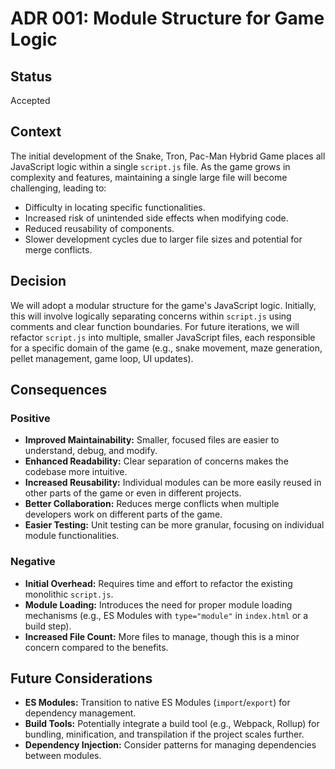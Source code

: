 
# ADR 001: Module Structure for Game Logic

## Status

Accepted

## Context

The initial development of the Snake, Tron, Pac-Man Hybrid Game places all JavaScript logic within a single `script.js` file. As the game grows in complexity and features, maintaining a single large file will become challenging, leading to:

*   Difficulty in locating specific functionalities.
*   Increased risk of unintended side effects when modifying code.
*   Reduced reusability of components.
*   Slower development cycles due to larger file sizes and potential for merge conflicts.

## Decision

We will adopt a modular structure for the game's JavaScript logic. Initially, this will involve logically separating concerns within `script.js` using comments and clear function boundaries. For future iterations, we will refactor `script.js` into multiple, smaller JavaScript files, each responsible for a specific domain of the game (e.g., snake movement, maze generation, pellet management, game loop, UI updates).

## Consequences

### Positive

*   **Improved Maintainability:** Smaller, focused files are easier to understand, debug, and modify.
*   **Enhanced Readability:** Clear separation of concerns makes the codebase more intuitive.
*   **Increased Reusability:** Individual modules can be more easily reused in other parts of the game or even in different projects.
*   **Better Collaboration:** Reduces merge conflicts when multiple developers work on different parts of the game.
*   **Easier Testing:** Unit testing can be more granular, focusing on individual module functionalities.

### Negative

*   **Initial Overhead:** Requires time and effort to refactor the existing monolithic `script.js`.
*   **Module Loading:** Introduces the need for proper module loading mechanisms (e.g., ES Modules with `type="module"` in `index.html` or a build step).
*   **Increased File Count:** More files to manage, though this is a minor concern compared to the benefits.

## Future Considerations

*   **ES Modules:** Transition to native ES Modules (`import`/`export`) for dependency management.
*   **Build Tools:** Potentially integrate a build tool (e.g., Webpack, Rollup) for bundling, minification, and transpilation if the project scales further.
*   **Dependency Injection:** Consider patterns for managing dependencies between modules.
